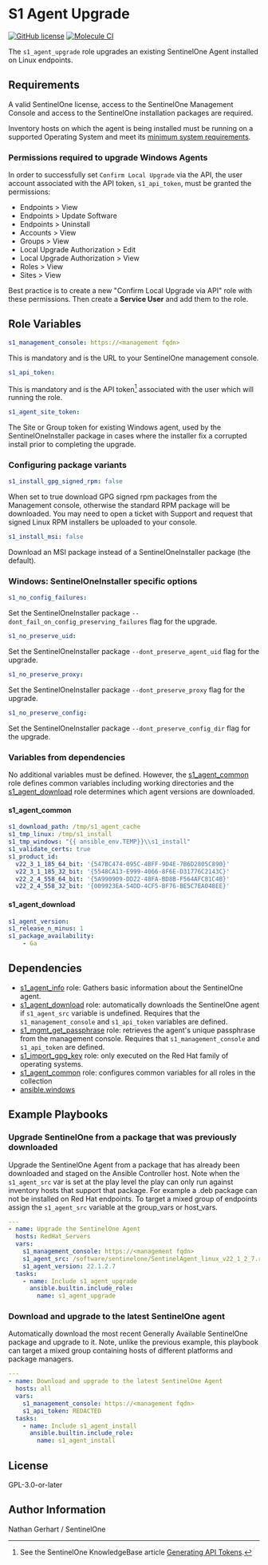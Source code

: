 # S1 Agent Upgrade

[![GitHub license](https://badgen.net/github/license/Sentinel-One/ansible_collection_s1agents)](https://github.com/Sentinel-One/ansible_collection_s1agents/blob/main/LICENSE)
[![Molecule CI](https://github.com/Sentinel-One/ansible_collection_s1agents/actions/workflows/s1_agent_upgrade.yml/badge.svg)](https://github.com/Sentinel-One/ansible_collection_s1agents/actions/workflows/s1_agent_upgrade.yml)

The `s1_agent_upgrade` role upgrades an existing SentinelOne Agent installed on Linux endpoints.

## Requirements

A valid SentinelOne license, access to the SentinelOne Management Console and access to the SentinelOne installation packages are required.

Inventory hosts on which the agent is being installed must be running on a supported Operating System and meet its [minimum system requirements](https://community.sentinelone.com/s/topic/0TO69000000as1iGAA/system-requirements).

### Permissions required to upgrade Windows Agents

In order to successfully set `Confirm Local Upgrade` via the API, the user account associated with the API token, `s1_api_token`, must be granted the permissions:

* Endpoints > View
* Endpoints > Update Software
* Endpoints > Uninstall
* Accounts > View
* Groups > View
* Local Upgrade Authorization > Edit
* Local Upgrade Authorization > View
* Roles > View
* Sites > View

Best practice is to create a new "Confirm Local Upgrade via API" role with these permissions. Then create a **Service User** and add them to the role.

## Role Variables

```yaml
s1_management_console: https://<management fqdn>
```

This is mandatory and is the URL to your SentinelOne management console.

```yaml
s1_api_token:
```

This is mandatory and is the API token[^1] associated with the user which will running the role.

[^1]: See the SentinelOne KnowledgeBase article [Generating API Tokens](https://community.sentinelone.com/s/article/000005262).

```yaml
s1_agent_site_token:
```

The Site or Group token for existing Windows agent, used by the SentinelOneInstaller package in cases where the installer fix a corrupted install prior to completing the upgrade.

### Configuring package variants

```yaml
s1_install_gpg_signed_rpm: false
```

When set to true download GPG signed rpm packages from the Management console, otherwise the standard RPM package will be downloaded. You may need to open a ticket with Support and request that signed Linux RPM installers be uploaded to your console.

```yaml
s1_install_msi: false
```

Download an MSI package instead of a SentinelOneInstaller package (the default).

### Windows: SentinelOneInstaller specific options

```yaml
s1_no_config_failures:
```

Set the SentinelOneInstaller package `--dont_fail_on_config_preserving_failures` flag for the upgrade.

```yaml
s1_no_preserve_uid:
```

Set the SentinelOneInstaller package `--dont_preserve_agent_uid` flag for the upgrade.

```yaml
s1_no_preserve_proxy:
```

Set the SentinelOneInstaller package `--dont_preserve_proxy` flag for the upgrade.

```yaml
s1_no_preserve_config:
```

Set the SentinelOneInstaller package `--dont_preserve_config_dir` flag for the upgrade.

### Variables from dependencies

No additional variables must be defined. However, the [s1_agent_common](../s1_agent_common/) role defines common variables including working directories and the [s1_agent_download](../s1_agent_download/) role determines which agent versions are downloaded.

#### s1_agent_common

```yaml
s1_download_path: /tmp/s1_agent_cache
s1_tmp_linux: /tmp/s1_install
s1_tmp_windows: "{{ ansible_env.TEMP}}\\s1_install"
s1_validate_certs: true
s1_product_id:
  v22_3_1_185_64_bit: '{547BC474-095C-4BFF-9D4E-7B6D2805C890}'
  v22_3_1_185_32_bit: '{5548CA13-E999-4066-8F6E-D31776C2143C}'
  v22_2_4_558_64_bit: '{5A990909-DD22-48FA-BD8B-F564AFC81C4B}'
  v22_2_4_558_32_bit: '{009923EA-54DD-4CF5-BF76-BE5C7EA048EE}'
```

#### s1_agent_download

```yaml
s1_agent_version:
s1_release_n_minus: 1
s1_package_availability:
    - Ga
```

## Dependencies

* [s1_agent_info](../s1_agent_info/) role: Gathers basic information about the SentinelOne agent.
* [s1_agent_download](../s1_agent_download/) role: automatically downloads the SentinelOne agent if `s1_agent_src` variable is undefined. Requires that the `s1_management_console` and `s1_api_token` variables are defined.
* [s1_mgmt_get_passphrase](../s1_mgmt_get_passphrase/) role: retrieves the agent's unique passphrase from the management console. Requires that `s1_management_console` and `s1_api_token` are defined.
* [s1_import_gpg_key](../s1_import_gpg_key/) role: only executed on the Red Hat family of operating systems.
* [s1_agent_common](../s1_agent_common/) role: configures common variables for all roles in the collection
* [ansible.windows](https://docs.ansible.com/ansible/latest/collections/ansible/windows/index.html)

## Example Playbooks

### Upgrade SentinelOne from a package that was previously downloaded

Upgrade the SentinelOne Agent from a package that has already been downloaded and staged on the Ansible Controller host. Note when the `s1_agent_src` var is set at the play level the play can only run against inventory hosts that support that package. For example a .deb package can not be installed on Red Hat endpoints. To target a mixed group of endpoints assign the `s1_agent_src` variable at the group_vars or host_vars.

```yaml
---
- name: Upgrade the SentinelOne Agent
  hosts: RedHat_Servers
  vars:
    s1_management_console: https://<management fqdn>
    s1_agent_src: /software/sentinelone/SentinelAgent_linux_v22_1_2_7.rpm
    s1_agent_version: 22.1.2.7
  tasks:
    - name: Include s1_agent_upgrade
      ansible.builtin.include_role:
        name: s1_agent_upgrade
```

### Download and upgrade to the latest SentinelOne agent

Automatically download the most recent Generally Available SentinelOne package and upgrade to it. Note, unlike the previous example, this playbook can target a mixed group containing hosts of different platforms and package managers.

```yaml
---
- name: Download and upgrade to the latest SentinelOne Agent
  hosts: all
  vars:
    s1_management_console: https://<management fqdn>
    s1_api_token: REDACTED
  tasks:
    - name: Include s1_agent_install
      ansible.builtin.include_role:
        name: s1_agent_install
```

## License

GPL-3.0-or-later

## Author Information

Nathan Gerhart / SentinelOne
